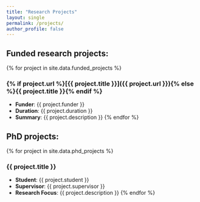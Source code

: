 ```yaml
---
title: "Research Projects"
layout: single
permalink: /projects/
author_profile: false
---
```


## **Funded research projects**:

{% for project in site.data.funded_projects %}
### {% if project.url %}[{{ project.title }}]({{ project.url }}){% else %}{{ project.title }}{% endif %}
- **Funder**: {{ project.funder }}
- **Duration**: {{ project.duration }}
- **Summary**: {{ project.description }}
{% endfor %}

## PhD projects:

{% for project in site.data.phd_projects %}
### {{ project.title }}
- **Student**: {{ project.student }}
- **Supervisor**: {{ project.supervisor }}
- **Research Focus**: {{ project.description }}
{% endfor %}
